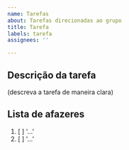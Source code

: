 ```yaml
---
name: Tarefas
about: Tarefas direcionadas ao grupo
title: Tarefa
labels: tarefa
assignees: ''

---
```


## Descrição da tarefa
(descreva a tarefa de maneira clara)

## Lista de afazeres
1. [ ] '...'
2. [ ] '...'
